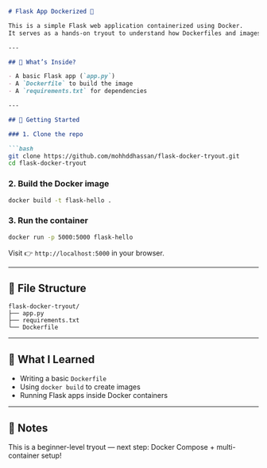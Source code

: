 ````markdown
# Flask App Dockerized 🚀

This is a simple Flask web application containerized using Docker.  
It serves as a hands-on tryout to understand how Dockerfiles and images work.

---

## 🐳 What’s Inside?

- A basic Flask app (`app.py`)
- A `Dockerfile` to build the image
- A `requirements.txt` for dependencies

---

## 🔧 Getting Started

### 1. Clone the repo

```bash
git clone https://github.com/mohhddhassan/flask-docker-tryout.git
cd flask-docker-tryout
````

### 2. Build the Docker image

```bash
docker build -t flask-hello .
```

### 3. Run the container

```bash
docker run -p 5000:5000 flask-hello
```

Visit 👉 `http://localhost:5000` in your browser.

---

## 📂 File Structure

```
flask-docker-tryout/
├── app.py
├── requirements.txt
└── Dockerfile
```

---

## 🧠 What I Learned

* Writing a basic `Dockerfile`
* Using `docker build` to create images
* Running Flask apps inside Docker containers

---

## 📝 Notes

This is a beginner-level tryout — next step: Docker Compose + multi-container setup!


